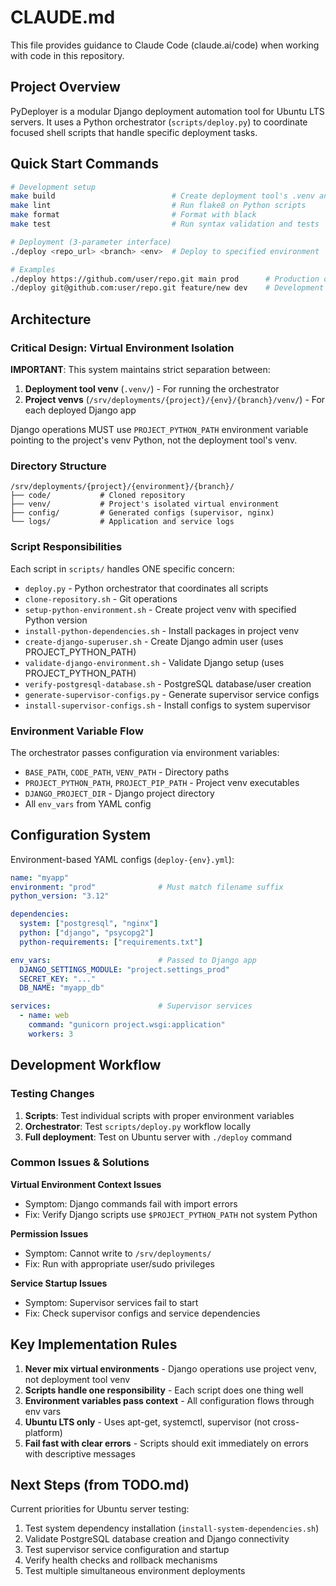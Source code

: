 # CLAUDE.md

This file provides guidance to Claude Code (claude.ai/code) when working with code in this repository.

## Project Overview

PyDeployer is a modular Django deployment automation tool for Ubuntu LTS servers. It uses a Python orchestrator (`scripts/deploy.py`) to coordinate focused shell scripts that handle specific deployment tasks.

## Quick Start Commands

```bash
# Development setup
make build                          # Create deployment tool's .venv and install dependencies
make lint                           # Run flake8 on Python scripts  
make format                         # Format with black
make test                           # Run syntax validation and tests

# Deployment (3-parameter interface)
./deploy <repo_url> <branch> <env>  # Deploy to specified environment

# Examples
./deploy https://github.com/user/repo.git main prod      # Production deployment
./deploy git@github.com:user/repo.git feature/new dev    # Development deployment
```

## Architecture

### Critical Design: Virtual Environment Isolation

**IMPORTANT**: This system maintains strict separation between:
1. **Deployment tool venv** (`.venv/`) - For running the orchestrator
2. **Project venvs** (`/srv/deployments/{project}/{env}/{branch}/venv/`) - For each deployed Django app

Django operations MUST use `PROJECT_PYTHON_PATH` environment variable pointing to the project's venv Python, not the deployment tool's venv.

### Directory Structure

```
/srv/deployments/{project}/{environment}/{branch}/
├── code/           # Cloned repository
├── venv/           # Project's isolated virtual environment  
├── config/         # Generated configs (supervisor, nginx)
└── logs/           # Application and service logs
```

### Script Responsibilities

Each script in `scripts/` handles ONE specific concern:

- `deploy.py` - Python orchestrator that coordinates all scripts
- `clone-repository.sh` - Git operations
- `setup-python-environment.sh` - Create project venv with specified Python version
- `install-python-dependencies.sh` - Install packages in project venv
- `create-django-superuser.sh` - Create Django admin user (uses PROJECT_PYTHON_PATH)
- `validate-django-environment.sh` - Validate Django setup (uses PROJECT_PYTHON_PATH)
- `verify-postgresql-database.sh` - PostgreSQL database/user creation
- `generate-supervisor-configs.py` - Generate supervisor service configs
- `install-supervisor-configs.sh` - Install configs to system supervisor

### Environment Variable Flow

The orchestrator passes configuration via environment variables:
- `BASE_PATH`, `CODE_PATH`, `VENV_PATH` - Directory paths
- `PROJECT_PYTHON_PATH`, `PROJECT_PIP_PATH` - Project venv executables
- `DJANGO_PROJECT_DIR` - Django project directory
- All `env_vars` from YAML config

## Configuration System

Environment-based YAML configs (`deploy-{env}.yml`):

```yaml
name: "myapp"
environment: "prod"              # Must match filename suffix
python_version: "3.12"

dependencies:
  system: ["postgresql", "nginx"]
  python: ["django", "psycopg2"]  
  python-requirements: ["requirements.txt"]

env_vars:                        # Passed to Django app
  DJANGO_SETTINGS_MODULE: "project.settings_prod"
  SECRET_KEY: "..."
  DB_NAME: "myapp_db"

services:                        # Supervisor services
  - name: web
    command: "gunicorn project.wsgi:application"
    workers: 3
```

## Development Workflow

### Testing Changes

1. **Scripts**: Test individual scripts with proper environment variables
2. **Orchestrator**: Test `scripts/deploy.py` workflow locally  
3. **Full deployment**: Test on Ubuntu server with `./deploy` command

### Common Issues & Solutions

**Virtual Environment Context Issues**
- Symptom: Django commands fail with import errors
- Fix: Verify Django scripts use `$PROJECT_PYTHON_PATH` not system Python

**Permission Issues**  
- Symptom: Cannot write to `/srv/deployments/`
- Fix: Run with appropriate user/sudo privileges

**Service Startup Issues**
- Symptom: Supervisor services fail to start
- Fix: Check supervisor configs and service dependencies

## Key Implementation Rules

1. **Never mix virtual environments** - Django operations use project venv, not deployment tool venv
2. **Scripts handle one responsibility** - Each script does one thing well
3. **Environment variables pass context** - All configuration flows through env vars
4. **Ubuntu LTS only** - Uses apt-get, systemctl, supervisor (not cross-platform)
5. **Fail fast with clear errors** - Scripts should exit immediately on errors with descriptive messages

## Next Steps (from TODO.md)

Current priorities for Ubuntu server testing:
1. Test system dependency installation (`install-system-dependencies.sh`)
2. Validate PostgreSQL database creation and Django connectivity
3. Test supervisor service configuration and startup
4. Verify health checks and rollback mechanisms
5. Test multiple simultaneous environment deployments